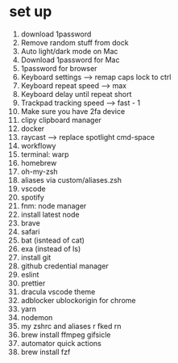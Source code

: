 # set up
1. download 1password
1. Remove random stuff from dock
1. Auto light/dark mode on Mac
1. Download 1password for Mac
1. 1password for browser
1. Keyboard settings —> remap caps lock to ctrl
1. Keyboard repeat speed --> max
1. Keyboard delay until repeat short
1. Trackpad tracking speed --> fast - 1
1. Make sure you have 2fa device
1. clipy clipboard manager
1. docker
1. raycast --> replace spotlight cmd-space
1. workflowy
1. terminal: warp
1. homebrew
1. oh-my-zsh
1. aliases via custom/aliases.zsh
1. vscode
1. spotify
1. fnm: node manager
1. install latest node
1. brave
1. safari
1. bat (isntead of cat)
1. exa (instead of ls)
1. install git 
1. github credential manager
1. eslint
1. prettier
1. dracula vscode theme
1. adblocker ublockorigin for chrome
1. yarn
1. nodemon
1. my zshrc and aliases r fked rn
1. brew install ffmpeg gifsicle
1. automator quick actions
1. brew install fzf
